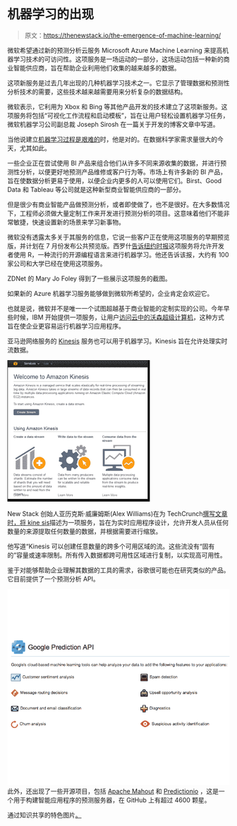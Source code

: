 # 机器学习的出现

> 原文：<https://thenewstack.io/the-emergence-of-machine-learning/>

微软希望通过新的预测分析云服务 Microsoft Azure Machine Learning 来提高机器学习技术的可访问性。这项服务是一场运动的一部分，这场运动包括一种新的商业智能供应商，旨在帮助企业利用他们收集的越来越多的数据。

这项新服务是过去几年出现的几种机器学习技术之一。它显示了管理数据和预测性分析技术的需要，这些技术越来越需要用来分析复杂的数据结构。

微软表示，它利用为 Xbox 和 Bing 等其他产品开发的技术建立了这项新服务。这项服务将包括“可视化工作流程和启动模板”，旨在让用户轻松设置机器学习任务，微软机器学习公司副总裁 Joseph Sirosh 在一篇关于开发的博客文章中写道。

当他说建立[机器学习过程是艰难的](http://www.computerworld.com/s/article/9248891/Predictive_data_the_real_workhorse_behind_the_Internet_of_Things?pageNumber=1 "Computerworld")时，他是对的。在数据科学家需求量很大的今天，尤其如此。

一些企业正在尝试使用 BI 产品来组合他们从许多不同来源收集的数据，并进行预测性分析，以便更好地预测产品维修或客户行为等。市场上有许多新的 BI 产品，旨在使数据分析更易于使用，以便企业内更多的人可以使用它们。Birst、Good Data 和 Tableau 等公司就是这种新型商业智能供应商的一部分。

但是很少有商业智能产品做预测分析，或者即使做了，也不是很好。在大多数情况下，工程师必须做大量定制工作来开发进行预测分析的项目。这意味着他们不能非常敏捷，快速设置新的场景来学习新事物。

微软没有透露太多关于其服务的信息，它说一些客户正在使用这项服务的早期预览版，并计划在 7 月份发布公共预览版。西罗什[告诉纽约时报](https://bits.blogs.nytimes.com/2014/06/16/microsoft-unveils-machine-learning-for-the-masses/?_php=true&_type=blogs&_r=0 "The New York Times")这项服务将允许开发者使用 R，一种流行的开源编程语言来进行机器学习。他还告诉该报，大约有 100 家公司和大学已经在使用这项服务。

ZDNet 的 Mary Jo Foley 得到了一些展示这项服务的截图。

如果新的 Azure 机器学习服务能够做到微软所希望的，企业肯定会欢迎它。

也就是说，微软并不是唯一一个试图超越基于商业智能的定制实现的公司。今年早些时候，IBM 开始提供一项服务，让用户[访问云中的沃森超级计算机](http://www.wired.com/2014/01/watson-cloud/ "Wired")，这种方式旨在使企业更容易运行机器学习应用程序。

亚马逊网络服务的 [Kinesis](http://aws.amazon.com/kinesis/ "Amazon Web Services") 服务也可以用于机器学习。Kinesis 旨在允许处理实时流数据。

[![kin_console_welcome_2](img/ebbca3dd411bb9518fbdbb8c6d3b2bcb.png)](https://thenewstack.io/wp-content/uploads/2014/06/kin_console_welcome_2.png)

New Stack 创始人亚历克斯·威廉姆斯(Alex Williams)在为 TechCrunch[撰写文章时，将 kine sis](http://techcrunch.com/2013/11/14/amazon-kinesis-a-new-aws-service-to-process-real-data-streams/)描述为一项服务，旨在为实时应用程序设计，允许开发人员从任何数量的来源提取任何数量的数据，并根据需要进行缩放。

他写道“Kinesis 可以创建任意数量的跨多个可用区域的流。这些流没有“固有的”容量或速率限制。所有传入数据都跨可用性区域进行复制，以实现高可用性。

鉴于对能够帮助企业理解其数据的工具的需求，谷歌很可能也在研究类似的产品。它目前提供了一个预测分析 API。

[![googlepredictapi](img/b8f53ac2784cabddf1cf880b7e348174.png)](https://thenewstack.io/wp-content/uploads/2014/06/googlepredictapi.png) 此外，还出现了一些开源项目，包括 [Apache Mahout](https://mahout.apache.org/) 和 [Predictionio](http://prediction.io/) ，这是一个用于构建智能应用程序的预测服务器，在 GitHub 上有超过 4600 颗星。

通过知识共享的特色图片[。](https://www.flickr.com/photos/schill/13309455373/in/photolist-58Y5dy-6i7qAL-4Npo8P-2u1gmi-eKApQ-oYpFk-6TVGG-cS7EZW-4w9tXh-5XWf3A-agnLeM-7Gc6C3-6bSkwi-5cwAAc-8JoDpy-6grD38-4mkPs9-899mPg-iKbrQg-Wrud8-WqNo4-mh7rov-b8x2si-aR7use-3pj9Tz-9bExpb-8Pdgzz-GmcL-8s31H-8TY2mL-nurWN-55JRqT-bHqqg8-JHogt-8vDn1-cS7vFA-iXjaN-4wDTPS-muL8V-3JFu8-7XpFw3-Vp3gB-7XmrNr-tPoB-7XmrQt-7XmrPP-7XmrRe-7XmrNR-7XmrQP-7XmrMT)

<svg xmlns:xlink="http://www.w3.org/1999/xlink" viewBox="0 0 68 31" version="1.1"><title>Group</title> <desc>Created with Sketch.</desc></svg>
